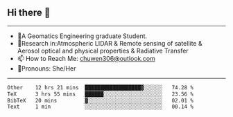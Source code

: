 ## Hi there 👋
---
- 🌱A Geomatics Engineering graduate Student.
- 🔭Research in:Atmospheric LIDAR & Remote sensing of satellite & Aerosol optical and physical properties & Radiative Transfer
- 📫 How to Reach Me: chuwen306@outlook.com
- 🍒Pronouns: She/Her
---

<!--START_SECTION:waka-->

```txt
Other    12 hrs 21 mins  ██████████████████▓░░░░░░   74.28 %
TeX      3 hrs 55 mins   ██████░░░░░░░░░░░░░░░░░░░   23.56 %
BibTeX   20 mins         ▓░░░░░░░░░░░░░░░░░░░░░░░░   02.01 %
Text     1 min           ░░░░░░░░░░░░░░░░░░░░░░░░░   00.14 %
```

<!--END_SECTION:waka-->







